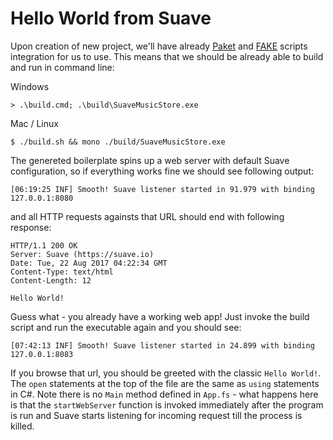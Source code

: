 # Hello World from Suave


Upon creation of new project, we'll have already [Paket](http://fsprojects.github.io/Paket/) and [FAKE](http://fsharp.github.io/FAKE/) scripts integration for us to use.
This means that we should be already able to build and run in command line:

Windows

```
> .\build.cmd; .\build\SuaveMusicStore.exe
```

Mac / Linux

```
$ ./build.sh && mono ./build/SuaveMusicStore.exe
```

The genereted boilerplate spins up a web server with default Suave configuration, so if everything works fine we should see following output:

```
[06:19:25 INF] Smooth! Suave listener started in 91.979 with binding 127.0.0.1:8080
```

and all HTTP requests againsts that URL should end with following response:

```
HTTP/1.1 200 OK
Server: Suave (https://suave.io)
Date: Tue, 22 Aug 2017 04:22:34 GMT
Content-Type: text/html
Content-Length: 12

Hello World!
```

Guess what - you already have a working web app!
Just invoke the build script and run the executable again and you should see:

```
[07:42:13 INF] Smooth! Suave listener started in 24.899 with binding 127.0.0.1:8083
```

If you browse that url, you should be greeted with the classic `Hello World!`.
The `open` statements at the top of the file are the same as `using` statements in C#.
Note there is no `Main` method defined in `App.fs` - what happens here is that the `startWebServer` function is invoked immediately after the program is run and Suave starts listening for incoming request till the process is killed.